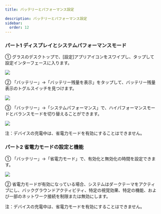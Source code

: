 ```yaml
---  
title: バッテリーとパフォーマンス設定  
  
description: バッテリーとパフォーマンス設定  
sidebar:  
  order: 12  
---  
```

  
  
### パート1 ディスプレイとシステムパフォーマンスモード  
  
  
① グラスのデスクトップで、[設定]アプリアイコンをスワイプし、タップして設定インターフェースに入ります。  
  
  
![](public/images/air3/jp/battery-performance-1.png)  
  
  
② 「バッテリー」→「バッテリー残量を表示」をタップして、バッテリー残量表示のトグルスイッチを見つけます。  
  
  
![](public/images/air3/jp/battery-performance-2.png)  
  
  
③ 「バッテリー」→「システムパフォーマンス」で、ハイパフォーマンスモードとバランスモードを切り替えることができます。  
  
  
![](public/images/air3/jp/battery-performance-3.png)  
  
  
注：デバイスの充電中は、省電力モードを有効にすることはできません。  
  
  
  
### パート2 省電力モードの設定と機能  
  
  
① 「バッテリー」→「省電力モード」で、有効化と無効化の時間を設定できます。  
  
  
![](public/images/air3/jp/battery-performance-4.png)  
  
  
② 省電力モードが有効になっている場合、システムはダークテーマをアクティブにし、バックグラウンドアクティビティ、特定の視覚効果、特定の機能、および一部のネットワーク接続を制限または無効にします。  
  
  
注：デバイスの充電中は、省電力モードを有効にすることはできません。